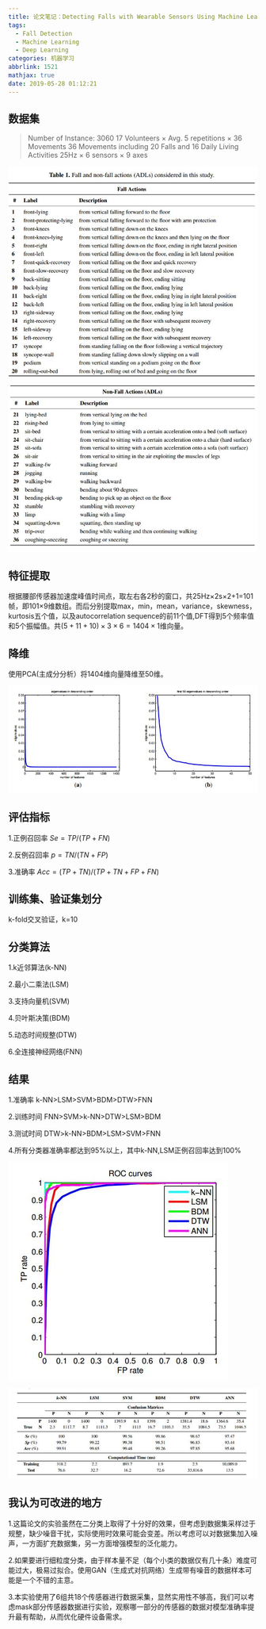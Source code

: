 ```yaml
---
title: 论文笔记：Detecting Falls with Wearable Sensors Using Machine Learning Techniques
tags:
  - Fall Detection
  - Machine Learning
  - Deep Learning
categories: 机器学习
abbrlink: 1521
mathjax: true
date: 2019-05-28 01:12:21
---
```


## 数据集

> Number of Instance: 3060
> 17 Volunteers × Avg. 5 repetitions × 36 Movements
> 36 Movements including 20 Falls and 16 Daily Living Activities
> 25Hz  × 6 sensors × 9 axes

![](/images/fig0.jpg)

![](/images/fig1.jpg)

## 特征提取

根据腰部传感器加速度峰值时间点，取左右各2秒的窗口，共25Hz×2s×2+1=101帧，即101×9维数组。而后分别提取max，min，mean，variance，skewness，kurtosis五个值，以及autocorrelation sequence的前11个值,DFT得到5个频率值和5个振幅值。共$(5+11+10)×3×6=1404×1$维向量。

## 降维
使用PCA(主成分分析）将1404维向量降维至50维。

![](/images/fig2.jpg)

## 评估指标
1.正例召回率 $Se=TP/(TP+FN)$

2.反例召回率 $p=TN/(TN+FP)$

3.准确率 $Acc=(TP+TN)/(TP+TN+FP+FN)$

## 训练集、验证集划分
k-fold交叉验证，k=10
    
## 分类算法

1.k近邻算法(k-NN)

2.最小二乘法(LSM)

3.支持向量机(SVM)

4.贝叶斯决策(BDM)

5.动态时间规整(DTW)

6.全连接神经网络(FNN)
    
## 结果

1.准确率  k-NN>LSM>SVM>BDM>DTW>FNN

2.训练时间  FNN>SVM>k-NN>DTW>LSM>BDM

3.测试时间  DTW>k-NN>BDM>LSM>SVM>FNN

4.所有分类器准确率都达到95%以上，其中k-NN,LSM正例召回率达到100%

![](/images/fig3.jpg)

![](/images/fig4.jpg)

## 我认为可改进的地方

1.这篇论文的实验虽然在二分类上取得了十分好的效果，但考虑到数据集采样过于规整，缺少噪音干扰，实际使用时效果可能会变差。所以考虑可以对数据集加入噪声，一方面扩充数据集，另一方面增强模型的泛化能力。

2.如果要进行细粒度分类，由于样本量不足（每个小类的数据仅有几十条）难度可能过大，极易过拟合。使用GAN（生成式对抗网络）生成带有噪音的数据样本可能是一个不错的主意。

3.本实验使用了6组共18个传感器进行数据采集，显然实用性不够高，我们可以考虑mask部分传感器数据进行实验，观察哪一部分的传感器的数据对模型准确率提升最有帮助，从而优化硬件设备需求。